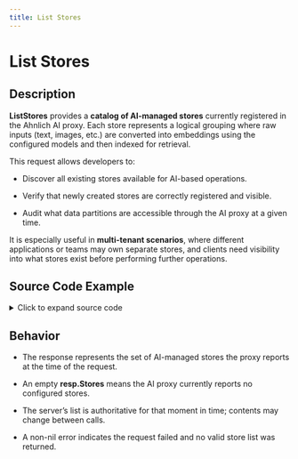 ```yaml
---
title: List Stores
---
```


# List Stores

## Description

**ListStores** provides a **catalog of AI-managed stores** currently registered in the Ahnlich AI proxy. Each store represents a logical grouping where raw inputs (text, images, etc.) are converted into embeddings using the configured models and then indexed for retrieval.

This request allows developers to:

- Discover all existing stores available for AI-based operations.

- Verify that newly created stores are correctly registered and visible.

- Audit what data partitions are accessible through the AI proxy at a given time.

It is especially useful in **multi-tenant scenarios**, where different applications or teams may own separate stores, and clients need visibility into what stores exist before performing further operations.

## Source Code Example

<details>
  <summary>Click to expand source code</summary>

```go
package main


import (
    "context"
    "fmt"
    "log"
    "time"


    "google.golang.org/grpc"
    "google.golang.org/grpc/credentials/insecure"


    aiquery "github.com/deven96/ahnlich/sdk/ahnlich-client-go/grpc/ai/query"
    aisvc "github.com/deven96/ahnlich/sdk/ahnlich-client-go/grpc/services/ai_service"
)


const AIAddr = "127.0.0.1:1370"


// ExampleAIClient holds the gRPC connection and AI client.
type ExampleAIClient struct {
    conn   *grpc.ClientConn
    client aisvc.AIServiceClient
    ctx    context.Context
}


// NewAIClient connects to the AI server and returns a client.
func NewAIClient(ctx context.Context) (*ExampleAIClient, error) {
    conn, err := grpc.DialContext(ctx, AIAddr, grpc.WithTransportCredentials(insecure.NewCredentials()), grpc.WithBlock())
    if err != nil {
        return nil, fmt.Errorf("failed to dial AI server %q: %w", AIAddr, err)
    }
    client := aisvc.NewAIServiceClient(conn)
    return &ExampleAIClient{conn: conn, client: client, ctx: ctx}, nil
}


// Close closes the gRPC connection.
func (c *ExampleAIClient) Close() error {
    return c.conn.Close()
}


// ---- ListStores Example ----
// List all stores available on the AI server.
func (c *ExampleAIClient) exampleListStoresAI() error {
    resp, err := c.client.ListStores(c.ctx, &aiquery.ListStores{})
    if err != nil {
        return err
    }
    fmt.Println(" AI Stores:", resp.Stores)
    return nil
}


// ---- MAIN ----
func main() {
    ctx, cancel := context.WithTimeout(context.Background(), 10*time.Second)
    defer cancel()


    client, err := NewAIClient(ctx)
    if err != nil {
        log.Fatalf("Failed to create AI client: %v", err)
    }
    defer client.Close()


    if err := client.exampleListStoresAI(); err != nil {
        log.Fatalf("ListStores failed: %v", err)
    }
}

```

</details>

## Behavior

- The response represents the set of AI-managed stores the proxy reports at the time of the request.

- An empty **resp.Stores** means the AI proxy currently reports no configured stores.

- The server’s list is authoritative for that moment in time; contents may change between calls.

- A non-nil error indicates the request failed and no valid store list was returned.
